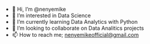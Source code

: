 - 👋 Hi, I’m @nenyemike
- 👀 I’m interested in Data Science
- 🌱 I’m currently learning Data Analytics with Python 
- 💞️ I’m looking to collaborate on Data Analitics projects
- 📫 How to reach me; nenyemikeofficial@gmail.com

<!---
nenyemike/nenyemike is a ✨ special ✨ repository because its `README.md` (this file) appears on your GitHub profile.
You can click the Preview link to take a look at your changes.
--->
